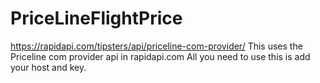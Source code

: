 # PriceLineFlightPrice
https://rapidapi.com/tipsters/api/priceline-com-provider/
This uses the Priceline com provider api in rapidapi.com
All you need to use this is add your host and key.
